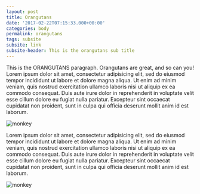 ```yaml
---
layout: post
title: Orangutans
date: '2017-02-22T07:15:33.000+00:00'
categories: body
permalink: orangutans
tags: subsite
subsite: link
subsite-header: This is the orangutans sub title
---
```


This is the ORANGUTANS paragraph. Orangutans are great, and so can you! Lorem ipsum dolor sit amet, consectetur adipisicing elit, sed do eiusmod tempor incididunt ut labore et dolore magna aliqua. Ut enim ad minim veniam, quis nostrud exercitation ullamco laboris nisi ut aliquip ex ea commodo consequat. Duis aute irure dolor in reprehenderit in voluptate velit esse cillum dolore eu fugiat nulla pariatur. Excepteur sint occaecat cupidatat non proident, sunt in culpa qui officia deserunt mollit anim id est laborum.

![monkey](https://placeimg.com/900/600/animals)

<!--more-->

Lorem ipsum dolor sit amet, consectetur adipisicing elit, sed do eiusmod tempor incididunt ut labore et dolore magna aliqua. Ut enim ad minim veniam, quis nostrud exercitation ullamco laboris nisi ut aliquip ex ea commodo consequat. Duis aute irure dolor in reprehenderit in voluptate velit esse cillum dolore eu fugiat nulla pariatur. Excepteur sint occaecat cupidatat non proident, sunt in culpa qui officia deserunt mollit anim id est laborum.

![monkey](https://placeimg.com/900/600/animals)
